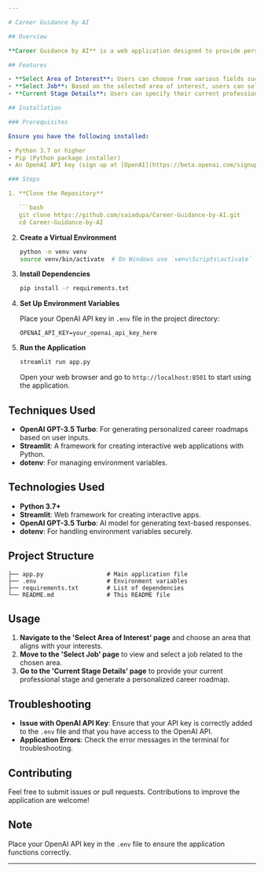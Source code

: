 ```yaml
---

# Career Guidance by AI

## Overview

**Career Guidance by AI** is a web application designed to provide personalized career guidance based on users' areas of interest and current professional stages. The application uses OpenAI's GPT-3.5 Turbo model to generate customized career roadmaps and estimated timeframes for achieving career goals.

## Features

- **Select Area of Interest**: Users can choose from various fields such as Technology, Healthcare, Business, Education, Engineering, Finance, Creative Arts, Science, and Hospitality and Tourism.
- **Select Job**: Based on the selected area of interest, users can select from a list of suggested jobs.
- **Current Stage Details**: Users can specify their current professional stage and receive a personalized roadmap for reaching their desired job, including estimated timeframes.

## Installation

### Prerequisites

Ensure you have the following installed:

- Python 3.7 or higher
- Pip (Python package installer)
- An OpenAI API key (sign up at [OpenAI](https://beta.openai.com/signup/))

### Steps

1. **Clone the Repository**

   ```bash
   git clone https://github.com/saiadupa/Career-Guidance-by-AI.git
   cd Career-Guidance-by-AI
   ```

2. **Create a Virtual Environment**

   ```bash
   python -m venv venv
   source venv/bin/activate  # On Windows use `venv\Scripts\activate`
   ```

3. **Install Dependencies**

   ```bash
   pip install -r requirements.txt
   ```

4. **Set Up Environment Variables**

   Place your OpenAI API key in `.env` file in the project directory:

   ```
   OPENAI_API_KEY=your_openai_api_key_here
   ```

5. **Run the Application**

   ```bash
   streamlit run app.py
   ```

   Open your web browser and go to `http://localhost:8501` to start using the application.

## Techniques Used

- **OpenAI GPT-3.5 Turbo**: For generating personalized career roadmaps based on user inputs.
- **Streamlit**: A framework for creating interactive web applications with Python.
- **dotenv**: For managing environment variables.

## Technologies Used

- **Python 3.7+**
- **Streamlit**: Web framework for creating interactive apps.
- **OpenAI GPT-3.5 Turbo**: AI model for generating text-based responses.
- **dotenv**: For handling environment variables securely.

## Project Structure

```
├── app.py                  # Main application file
├── .env                    # Environment variables
├── requirements.txt        # List of dependencies
└── README.md               # This README file
```

## Usage

1. **Navigate to the 'Select Area of Interest' page** and choose an area that aligns with your interests.
2. **Move to the 'Select Job' page** to view and select a job related to the chosen area.
3. **Go to the 'Current Stage Details' page** to provide your current professional stage and generate a personalized career roadmap.

## Troubleshooting

- **Issue with OpenAI API Key**: Ensure that your API key is correctly added to the `.env` file and that you have access to the OpenAI API.
- **Application Errors**: Check the error messages in the terminal for troubleshooting.

## Contributing

Feel free to submit issues or pull requests. Contributions to improve the application are welcome!

## Note

Place your OpenAI API key in the `.env` file to ensure the application functions correctly.

---
```

